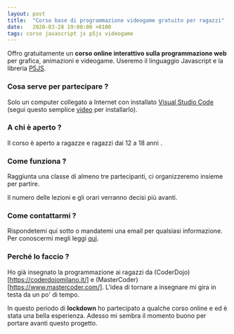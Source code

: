 ```yaml
---
layout: post
title:  "Corso base di programmazione videogame gratuito per ragazzi"
date:   2020-03-28 19:00:00 +0100
tags: corso javascript js p5js videogame
---
```

Offro gratuitamente un **corso online interattivo sulla programmazione web** per grafica, animazioni e videogame. Useremo il linguaggio Javascript e la libreria [P5JS](https://p5js.org/).

### Cosa serve per partecipare ?

Solo un computer collegato a Internet con installato [Visual Studio Code](https://code.visualstudio.com/)  (segui questo semplice [video](https://youtu.be/zGJfwqgrrl0) per installarlo).

### A chi è aperto ?

Il corso è aperto a ragazze e ragazzi dai 12 a 18 anni .

### Come funziona ?

Raggiunta una classe di almeno tre partecipanti, ci organizzeremo insieme per partire.

Il numero delle lezioni e gli orari verranno decisi più avanti.

### Come contattarmi ?

Rispondetemi qui sotto o mandatemi una email per qualsiasi informazione.
Per conoscermi megli leggi [qui](/chi-sono).

### Perché lo faccio ?

Ho già insegnato la programmazione ai ragazzi da (CoderDojo)[https://coderdojomilano.it/] e (MasterCoder)[https://www.mastercoder.com/]. L'idea di tornare a insegnare mi gira in testa da un po' di tempo.

In questo periodo di **lockdown** ho partecipato a qualche corso online e ed è stata una bella esperienza. Adesso mi sembra il momento buono per portare avanti questo progetto.

 